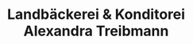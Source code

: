---
title: "Landbäckerei & Konditorei Alexandra Treibmann"
url: /gera/landbaeckerei-und-konditorei-alexandra-treibmann/
shop: Bäckerei
---